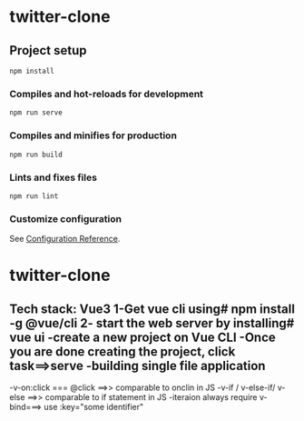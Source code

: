 # twitter-clone

## Project setup
```
npm install
```

### Compiles and hot-reloads for development
```
npm run serve
```

### Compiles and minifies for production
```
npm run build
```

### Lints and fixes files
```
npm run lint
```

### Customize configuration
See [Configuration Reference](https://cli.vuejs.org/config/).

# twitter-clone

Tech stack: Vue3
1-Get vue cli using# npm install -g @vue/cli
2- start the web server by installing# vue ui
-create a new project on Vue CLI
-Once you are done creating the project, click task==>serve
-building single file application
-------------------------------
-v-on:click === @click ==>> comparable to onclin in JS
-v-if / v-else-if/ v-else  ==>> comparable to if statement in JS
-iteraion always require v-bind===> use :key="some identifier"
